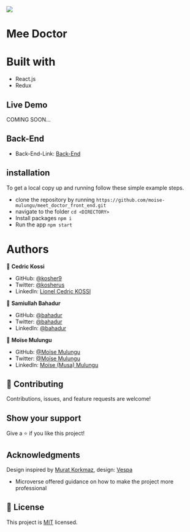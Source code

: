 ![](https://img.shields.io/badge/Microverse-blueviolet)
# Mee Doctor

# Built with
- React.js
- Redux

## Live Demo
COMING SOON...


## Back-End

- Back-End-Link: [Back-End](https://github.com/moise-mulungu/meet_doctor_back_end)

## installation

To get a local copy up and running follow these simple example steps.

- clone the repository by running
  ``` https://github.com/moise-mulungu/meet_doctor_front_end.git ```
- navigate to the folder
  ``` cd <DIRECTORY> ```
- Install packages
  ``` npm i ```
- Run the app
  ``` npm start ```

# Authors

👤 **Cedric Kossi**

- GitHub: [@kosher9](https://github.com/kosher9)
- Twitter: [@kosherus](https://twitter.com/kosherus)
- LinkedIn: [Lionel Cedric KOSSI](https://linkedin.com/in/lionel-c%C3%A9dric-kossi-323042172)

👤 **Samiullah Bahadur**
- GitHub: [@bahadur](https://github.com/samiullahbahadur)
- Twitter: [@bahadur](https://twitter.com/bushera_mestofa)
- LinkedIn: [@bahadur](https://www.linkedin.com/in/samiullah-bahadur/)

👤 **Moïse Mulungu**
- GitHub: [@Moïse Mulungu](https://github.com/moise-mulungu)
- Twitter: [@Moïse Mulungu](https://twitter.com/moise_mulungu)
- LinkedIn: [Moïse (Musa) Mulungu](https://www.linkedin.com/in/moisemulungu/)

## :handshake: Contributing
Contributions, issues, and feature requests are welcome!
## Show your support
Give a :star:️ if you like this project!
## Acknowledgments
Design inspired by [Murat Korkmaz](https://www.behance.net/muratk), design: [Vespa](https://www.behance.net/gallery/26425031/Vespa-Responsive-Redesign)

- Microverse offered guidance on how to make the project more professional

## 📝 License

This project is [MIT](./LICENSE) licensed.
